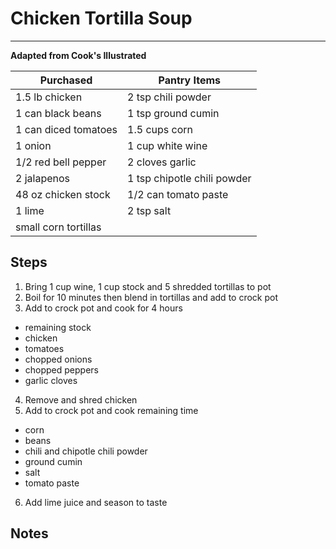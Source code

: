# Chicken Tortilla Soup
---
**Adapted from Cook's Illustrated**

Purchased             | Pantry Items
-----------           | ------------
1.5 lb chicken        | 2 tsp chili powder
1 can black beans     | 1 tsp ground cumin
1 can diced tomatoes  | 1.5 cups corn
1 onion               | 1 cup white wine
1/2 red bell pepper   | 2 cloves garlic
2 jalapenos           | 1 tsp chipotle chili powder
48 oz chicken stock   | 1/2 can tomato paste
1 lime                | 2 tsp salt
small corn tortillas  |


## Steps

1. Bring 1 cup wine, 1 cup stock and 5 shredded tortillas to pot
2. Boil for 10 minutes then blend in tortillas and add to crock pot
3. Add to crock pot and cook for 4 hours
  * remaining stock
  * chicken
  * tomatoes
  * chopped onions
  * chopped peppers
  * garlic cloves
4. Remove and shred chicken
5. Add to crock pot and cook remaining time
  * corn
  * beans
  * chili and chipotle chili powder
  * ground cumin
  * salt
  * tomato paste
6. Add lime juice and season to taste



## Notes

